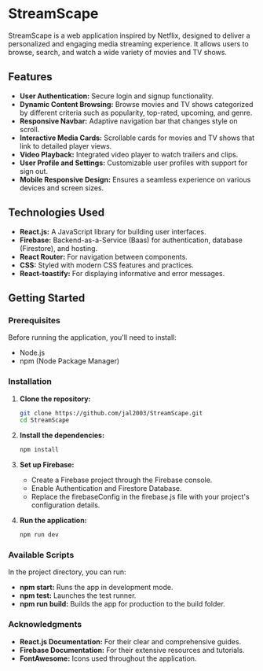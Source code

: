 # StreamScape

StreamScape is a web application inspired by Netflix, designed to deliver a personalized and engaging media streaming experience. It allows users to browse, search, and watch a wide variety of movies and TV shows.



## Features

- **User Authentication:** Secure login and signup functionality.
- **Dynamic Content Browsing:** Browse movies and TV shows categorized by different criteria such as popularity, top-rated, upcoming, and genre.
- **Responsive Navbar:** Adaptive navigation bar that changes style on scroll.
- **Interactive Media Cards:** Scrollable cards for movies and TV shows that link to detailed player views.
- **Video Playback:** Integrated video player to watch trailers and clips.
- **User Profile and Settings:** Customizable user profiles with support for sign out.
- **Mobile Responsive Design:** Ensures a seamless experience on various devices and screen sizes.

## Technologies Used

- **React.js:** A JavaScript library for building user interfaces.
- **Firebase:** Backend-as-a-Service (Baas) for authentication, database (Firestore), and hosting.
- **React Router:** For navigation between components.
- **CSS:** Styled with modern CSS features and practices.
- **React-toastify:** For displaying informative and error messages.

## Getting Started

### Prerequisites

Before running the application, you'll need to install:
- Node.js
- npm (Node Package Manager)

### Installation

1. **Clone the repository:**
   ```bash
   git clone https://github.com/jal2003/StreamScape.git
   cd StreamScape

2. **Install the dependencies:**
   ```bash
   npm install

3. **Set up Firebase:**
   - Create a Firebase project through the Firebase console.
   - Enable Authentication and Firestore Database.
   - Replace the firebaseConfig in the firebase.js file with your project's configuration details.



4. **Run the application:**
   ```bash
   npm run dev

### Available Scripts
In the project directory, you can run:

- **npm start:** Runs the app in development mode.
- **npm test:** Launches the test runner.
- **npm run build:** Builds the app for production to the build folder.


### Acknowledgments
- **React.js Documentation:** For their clear and comprehensive guides.
- **Firebase Documentation:** For their extensive resources and tutorials.
- **FontAwesome:** Icons used throughout the application.


